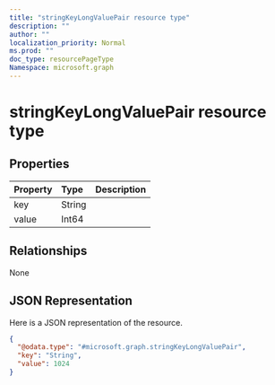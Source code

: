 ```yaml
---
title: "stringKeyLongValuePair resource type"
description: ""
author: ""
localization_priority: Normal
ms.prod: ""
doc_type: resourcePageType
Namespace: microsoft.graph
---
```



# stringKeyLongValuePair resource type



## Properties
|Property|Type|Description|
|:---|:---|:---|
|key|String||
|value|Int64||

## Relationships
None

## JSON Representation
Here is a JSON representation of the resource.
<!-- {
  "blockType": "resource",
  "@odata.type": "microsoft.graph.stringKeyLongValuePair"
}
-->
``` json
{
  "@odata.type": "#microsoft.graph.stringKeyLongValuePair",
  "key": "String",
  "value": 1024
}
```

